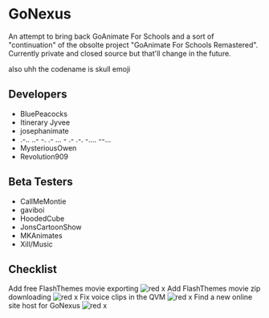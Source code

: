 # GoNexus
An attempt to bring back GoAnimate For Schools and a sort of "continuation" of the obsolte project "GoAnimate For Schools Remastered". Currently private and closed source but that'll change in the future. 

also uhh the codename is skull emoji

## Developers
* BluePeacocks
* Itinerary Jyvee
* josephanimate
* .-.. ..- -. .- ... - .- .-. -.... --...
* MysteriousOwen
* Revolution909

## Beta Testers
* CallMeMontie
* gaviboi
* HoodedCube
* JonsCartoonShow
* MKAnimates
* Xill/Music

## Checklist
Add free FlashThemes movie exporting ![red x](https://www.bing.com/th?id=OIP.8OAMREDN0OjXjsR8HV5MWQHaHk&w=144&h=150&c=8&rs=1&qlt=90&o=6&pid=3.1&rm=2)
Add FlashThemes movie zip downloading ![red x](https://www.bing.com/th?id=OIP.8OAMREDN0OjXjsR8HV5MWQHaHk&w=144&h=150&c=8&rs=1&qlt=90&o=6&pid=3.1&rm=2)
Fix voice clips in the QVM ![red x](https://www.bing.com/th?id=OIP.8OAMREDN0OjXjsR8HV5MWQHaHk&w=144&h=150&c=8&rs=1&qlt=90&o=6&pid=3.1&rm=2)
Find a new online site host for GoNexus ![red x](https://www.bing.com/th?id=OIP.8OAMREDN0OjXjsR8HV5MWQHaHk&w=144&h=150&c=8&rs=1&qlt=90&o=6&pid=3.1&rm=2)

